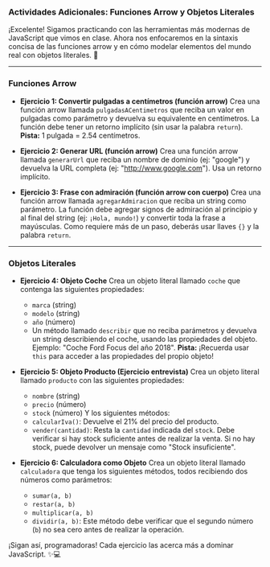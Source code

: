 ### **Actividades Adicionales: Funciones Arrow y Objetos Literales**

¡Excelente! Sigamos practicando con las herramientas más modernas de JavaScript que vimos en clase. Ahora nos enfocaremos en la sintaxis concisa de las funciones arrow y en cómo modelar elementos del mundo real con objetos literales. 🚀

---

### **Funciones Arrow**

*   **Ejercicio 1: Convertir pulgadas a centímetros (función arrow)**
    Crea una función arrow llamada `pulgadasACentimetros` que reciba un valor en pulgadas como parámetro y devuelva su equivalente en centímetros. La función debe tener un retorno implícito (sin usar la palabra `return`).
    **Pista:** 1 pulgada = 2.54 centímetros.

*   **Ejercicio 2: Generar URL (función arrow)**
    Crea una función arrow llamada `generarUrl` que reciba un nombre de dominio (ej: "google") y devuelva la URL completa (ej: "http://www.google.com"). Usa un retorno implícito.

*   **Ejercicio 3: Frase con admiración (función arrow con cuerpo)**
    Crea una función arrow llamada `agregarAdmiracion` que reciba un string como parámetro. La función debe agregar signos de admiración al principio y al final del string (ej: `¡Hola, mundo!`) y convertir toda la frase a mayúsculas. Como requiere más de un paso, deberás usar llaves `{}` y la palabra `return`.

---

### **Objetos Literales**

*   **Ejercicio 4: Objeto Coche**
    Crea un objeto literal llamado `coche` que contenga las siguientes propiedades:
    *   `marca` (string)
    *   `modelo` (string)
    *   `año` (número)
    *   Un método llamado `describir` que no reciba parámetros y devuelva un string describiendo el coche, usando las propiedades del objeto. Ejemplo: "Coche Ford Focus del año 2018".
    **Pista:** ¡Recuerda usar `this` para acceder a las propiedades del propio objeto!

*   **Ejercicio 5: Objeto Producto (Ejercicio entrevista)**
    Crea un objeto literal llamado `producto` con las siguientes propiedades:
    *   `nombre` (string)
    *   `precio` (número)
    *   `stock` (número)
    Y los siguientes métodos:
    *   `calcularIva()`: Devuelve el 21% del precio del producto.
    *   `vender(cantidad)`: Resta la `cantidad` indicada del `stock`. Debe verificar si hay stock suficiente antes de realizar la venta. Si no hay stock, puede devolver un mensaje como "Stock insuficiente".

*   **Ejercicio 6: Calculadora como Objeto**
    Crea un objeto literal llamado `calculadora` que tenga los siguientes métodos, todos recibiendo dos números como parámetros:
    *   `sumar(a, b)`
    *   `restar(a, b)`
    *   `multiplicar(a, b)`
    *   `dividir(a, b)`: Este método debe verificar que el segundo número (`b`) no sea cero antes de realizar la operación.

¡Sigan así, programadoras! Cada ejercicio las acerca más a dominar JavaScript. ✨💻